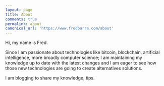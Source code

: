 ```yaml
---
layout: page
title: About
comments: true
permalink: about
canonical_url: 'https://www.fredbarre.com/about'
---
```


Hi, my name is Fred.

Since I am passionate about technologies like bitcoin, blockchain, artificial intelligence, more broadly computer science; I am maintaining my knowledge up to date with the latest changes and I am eager to see how those new technologies are going to create alternatives solutions.

I am blogging to share my knowledge, tips.
